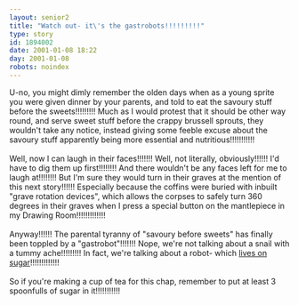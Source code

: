 ```yaml
---
layout: senior2
title: "Watch out- it\'s the gastrobots!!!!!!!!!"
type: story
id: 1894002
date: 2001-01-08 18:22
day: 2001-01-08
robots: noindex
---
```

U-no, you might dimly remember the olden days when as a young sprite you were given dinner by your parents, and told to eat the savoury stuff before the sweets!!!!!!!!! Much as I would protest that it should be other way round, and serve sweet stuff before the crappy brussell sprouts, they wouldn't take any notice, instead giving some feeble excuse about the savoury stuff apparently being more essential and nutritious!!!!!!!!!!!<br/><br/>Well, now I can laugh in their faces!!!!!!! Well, not literally, obviously!!!!!! I'd have to dig them up first!!!!!!!! And there wouldn't be any faces left for me to laugh at!!!!!!!! But I'm sure they would turn in their graves at the mention of this next story!!!!!! Especially because the coffins were buried with inbuilt "grave rotation devices", which allows the corpses to safely turn 360 degrees in their graves when I press a special button on the mantlepiece in my Drawing Room!!!!!!!!!!!!!<br/><br/>Anyway!!!!!! The parental tyranny of "savoury before sweets" has finally been toppled by a "gastrobot"!!!!!!! Nope, we're not talking about a snail with a tummy ache!!!!!!!!! In fact, we're talking about a robot- which <a href="http://www.space.com/businesstechnology/technology/space_gear.html">lives on sugar</a>!!!!!!!!!!!!!<br/><br/>So if you're making a cup of tea for this chap, remember to put at least 3 spoonfulls of sugar in it!!!!!!!!!!!
